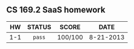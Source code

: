 CS 169.2 SaaS homework
-------
| HW           |STATUS        | SCORE     | DATE       |
|:------------:|:------------:|:---------:|:----------:|
| 1-1          | `pass`       | 100/100   | 8-21-2013  |